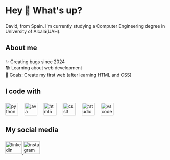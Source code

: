 <h1 align="left">Hey 👋 What's up?</h1>

###

<p align="left">David, from Spain. I'm currently studying a Computer Engineering degree in University of Alcalá(UAH).</p>

###

<h2 align="left">About me</h2>

###

<p align="left">✨ Creating bugs since 2024<br>📚 Learning about web development<br>🎯 Goals: Create my first web (after learning HTML and CSS)</p>

###

<h2 align="left">I code with</h2>

###

<div align="left">
  <img src="https://cdn.jsdelivr.net/gh/devicons/devicon/icons/python/python-original.svg" height="40" alt="python logo"  />
  <img width="12" />
  <img src="https://cdn.jsdelivr.net/gh/devicons/devicon/icons/java/java-original.svg" height="40" alt="java logo"  />
  <img width="12" />
  <img src="https://cdn.jsdelivr.net/gh/devicons/devicon/icons/html5/html5-original.svg" height="40" alt="html5 logo"  />
  <img width="12" />
  <img src="https://cdn.jsdelivr.net/gh/devicons/devicon/icons/css3/css3-original.svg" height="40" alt="css3 logo"  />
  <img width="12" />
  <img src="https://cdn.jsdelivr.net/gh/devicons/devicon/icons/rstudio/rstudio-original.svg" height="40" alt="rstudio logo"  />
  <img width="12" />
  <img src="https://cdn.jsdelivr.net/gh/devicons/devicon/icons/vscode/vscode-original.svg" height="40" alt="vscode logo"  />
</div>

###

<h2 align="left">My social media</h2>

###

<div align="left">
  <a href="https://www.linkedin.com/in/david-milan-656ab7344?lipi=urn%3Ali%3Apage%3Ad_flagship3_profile_view_base_contact_details%3BVsBmLGVJRnG6nPt7fOduSQ%3D%3D" target="_blank">
    <img src="https://raw.githubusercontent.com/maurodesouza/profile-readme-generator/master/src/assets/icons/social/linkedin/default.svg" width="52" height="40" alt="linkedin logo"  />
  </a>
  <a href="https://www.instagram.com/davidm17__?igsh=dzU1NGthaHQ3YXFy" target="_blank">
    <img src="https://raw.githubusercontent.com/maurodesouza/profile-readme-generator/master/src/assets/icons/social/instagram/default.svg" width="52" height="40" alt="instagram logo"  />
  </a>
</div>

###
